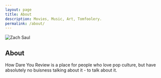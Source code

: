 ```yaml
---
layout: page
title: About
description: Movies, Music, Art, Tomfoolery. 
permalink: /about/
---
```


<img itemprop="image" class="img-rounded" src="http://res.cloudinary.com/dm7h7e8xj/image/upload/c_fill,h_200,w_200/v1504971955/neo_ruqszk.jpg" alt="Zach Saul">

## About

How Dare You Review is a place for people who love pop culture, but have absolutely no buisness talking about it - to talk about it.
